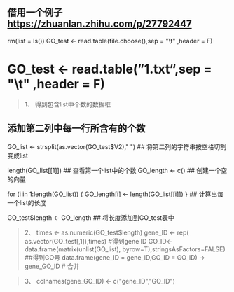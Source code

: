 ## 借用一个例子 https://zhuanlan.zhihu.com/p/27792447

rm(list = ls())
GO_test <- read.table(file.choose(),sep = "\t" ,header = F)
# GO_test <- read.table(”1.txt“,sep = "\t" ,header = F)

> 1、 得到包含list中个数的数据框
## 添加第二列中每一行所含有的个数
GO_list <- strsplit(as.vector(GO_test$V2)," ") ## 将第二列的字符串按空格切割变成list

length(GO_list[[1]])  ## 查看第一个list中的个数
GO_length <- c()  ## 创建一个空的向量
  
for (i in 1:length(GO_list)) {
    GO_length[i] <- length(GO_list[[i]])
}   ## 计算出每一个list的长度

GO_test$length <- GO_length ## 将长度添加到GO_test表中

> 2、
times <- as.numeric(GO_test$length)
gene_ID <- rep( as.vector(GO_test[,1]),times) #得到gene ID
GO_ID<- data.frame(matrix(unlist(GO_list), byrow=T),stringsAsFactors=FALSE) ##得到GO号
data.frame(gene_ID = gene_ID,GO_ID = GO_ID) -> gene_GO_ID # 合并

> 3、
colnames(gene_GO_ID) <- c("gene_ID","GO_ID")
